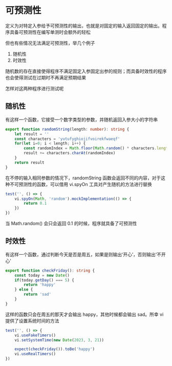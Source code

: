 # 可预测性

定义为对特定入参给予可预测性的输出，也就是对固定的输入返回固定的输出。程序具备可预测性在编写单测时会额外的轻松

但也有些情况无法满足可预测性，举几个例子
1. 随机性
2. 时效性

随机数的存在直接使得程序不满足固定入参固定出参的规则；而具备时效性的程序也会使得测试在过期时不再满足预期结果

怎样对这两种程序进行测试呢

## 随机性

有这样一个函数，它接受一个数字类型的参数，并随机返回入参大小的字符串

```ts
export function randomString(length: number): string {
    let result = ''
    const characters = 'yutufyghiojifvoirekfwaeqf'
    for(let i=0; i < length; i++) {
        const randomIndex = Math.floor(Math.random() * characters.length)
        result += characters.charAt(randomIndex)
    }
    return result
}
```

在不停的输入相同参数的情况下，randomString 函数会返回不同的内容，对于这种不可预测性的函数，可以借用 vi.spyOn 工具对产生随机的方法进行替换

```ts
test('', () => {
    vi.spyOn(Math, 'random').mockImplementation(() => {
        return 0.1
    })
})
```

当 Math.random() 会只会返回 0.1 的时候，程序就具备了可预测性

## 时效性

有这样一个函数，通过判断今天是否是周五，如果是则输出‘开心’，否则输出‘不开心’

```ts
export function checkFriday(): string {
    const today = new Date()
    if(today.getDay() === 5) {
        return 'happy'
    } else {
        return 'sad'
    }
}
```

这样的函数只会在周五的那天才会输出 happy，其他时候都会输出 sad。所幸 vi 提供了设置系统时间的方法

```ts
test('', () => {
    vi.useFakeTimers()
    vi.setSystemTime(new Date(2023, 3, 21))

    expect(checkFriday()).toBe('happy')
    vi.useRealTimers()
})
```
